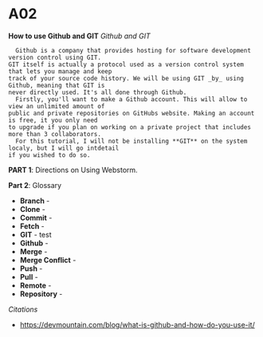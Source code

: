 # A02
**How to use Github and GIT**
  _Github and GIT_
  
      Github is a company that provides hosting for software development version control using GIT.
    GIT itself is actually a protocol used as a version control system that lets you manage and keep 
    track of your source code history. We will be using GIT _by_ using Github, meaning that GIT is 
    never directly used. It's all done through Github.
      Firstly, you'll want to make a Github account. This will allow to view an unlimited amount of   
    public and private repositories on GitHubs website. Making an account is free, it you only need  
    to upgrade if you plan on working on a private project that includes more than 3 collaborators.
      For this tutorial, I will not be installing **GIT** on the system localy, but I will go intdetail 
    if you wished to do so.

**PART 1**: Directions on Using Webstorm.

**Part 2**: Glossary
* **Branch** - 
* **Clone** -
* **Commit** -
* **Fetch** -
* **GIT** - test
* **Github** -
* **Merge** -
* **Merge Conflict** -
* **Push** -
* **Pull** -
* **Remote** -
* **Repository** -


_Citations_
* https://devmountain.com/blog/what-is-github-and-how-do-you-use-it/
